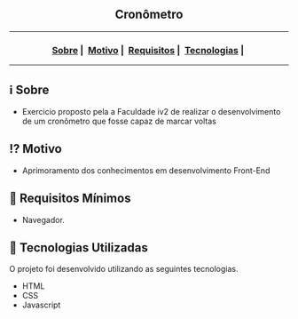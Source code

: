 <h2 align="center">Cronômetro</h2>

___


<h3 align="center">
  <a href="#information_source-sobre">Sobre</a>&nbsp;|&nbsp;
  <a href="#interrobang-motivo">Motivo</a>&nbsp;|&nbsp;
  <a href="#seedling-requisitos-mínimos">Requisitos</a>&nbsp;|&nbsp;
  <a href="#rocket-tecnologias-utilizadas">Tecnologias</a>&nbsp;|&nbsp;
</h3>

___

## :information_source: Sobre

- Exercicio proposto pela a Faculdade iv2 de realizar o desenvolvimento de um cronômetro que fosse capaz de marcar voltas 

## :interrobang: Motivo

- Aprimoramento dos conhecimentos em desenvolvimento Front-End

## :seedling: Requisitos Mínimos

- Navegador.

## :rocket: Tecnologias Utilizadas 

O projeto foi desenvolvido utilizando as seguintes tecnologias.

- HTML
- CSS
- Javascript
